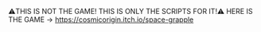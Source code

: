 ⚠️THIS IS NOT THE GAME! THIS IS ONLY THE SCRIPTS FOR IT!⚠️
HERE IS THE GAME -> https://cosmicorigin.itch.io/space-grapple
